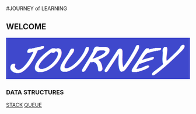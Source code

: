 #JOURNEY of LEARNING
## WELCOME
![JOURNEY](BG.png)
### DATA STRUCTURES
[STACK](https://journey-cp.github.io/LEARN/STACK/)
[QUEUE](https://journey-cp.github.io/LEARN/QUEUE/)